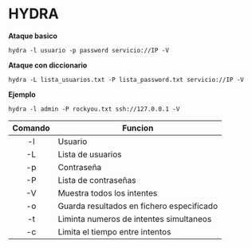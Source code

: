 # HYDRA

**Ataque basico**

```
hydra -l usuario -p password servicio://IP -V
```

**Ataque con diccionario**
```
hydra -L lista_usuarios.txt -P lista_password.txt servicio://IP -V
```

**Ejemplo**
```
hydra -l admin -P rockyou.txt ssh://127.0.0.1 -V
```
|Comando|Funcion|
|:---:|---|
|-l|Usuario|
|-L|Lista de usuarios|
|-p|Contraseña|
|-P|Lista de contraseñas|
|-V|Muestra todos los intentes|
|-o|Guarda resultados en fichero especificado|
|-t|Liminta numeros de intentes simultaneos|
|-c|Limita el tiempo entre intentos|
